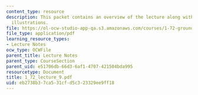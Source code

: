 ```yaml
---
content_type: resource
description: This packet contains an overview of the lecture along with diagrams and
  illustrations.
file: https://ol-ocw-studio-app-qa.s3.amazonaws.com/courses/1-72-groundwater-hydrology-fall-2005/eb2738b37ca531cfd5c323329ee9ff18_1_72_lecture_9.pdf
file_type: application/pdf
learning_resource_types:
- Lecture Notes
ocw_type: OCWFile
parent_title: Lecture Notes
parent_type: CourseSection
parent_uid: e51706db-66d3-6af1-4707-421504bda995
resourcetype: Document
title: 1_72_lecture_9.pdf
uid: eb2738b3-7ca5-31cf-d5c3-23329ee9ff18
---
```

